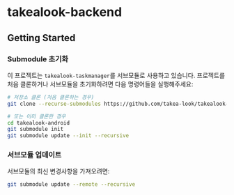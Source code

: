 # takealook-backend

## Getting Started

### Submodule 초기화

이 프로젝트는 `takealook-taskmanager`를 서브모듈로 사용하고 있습니다. 프로젝트를 처음 클론하거나 서브모듈을 초기화하려면 다음 명령어들을 실행해주세요:

```bash
# 저장소 클론 (처음 클론하는 경우)
git clone --recurse-submodules https://github.com/takea-look/takealook-android.git

# 또는 이미 클론한 경우
cd takealook-android
git submodule init
git submodule update --init --recursive
```

### 서브모듈 업데이트

서브모듈의 최신 변경사항을 가져오려면:

```bash
git submodule update --remote --recursive
```
